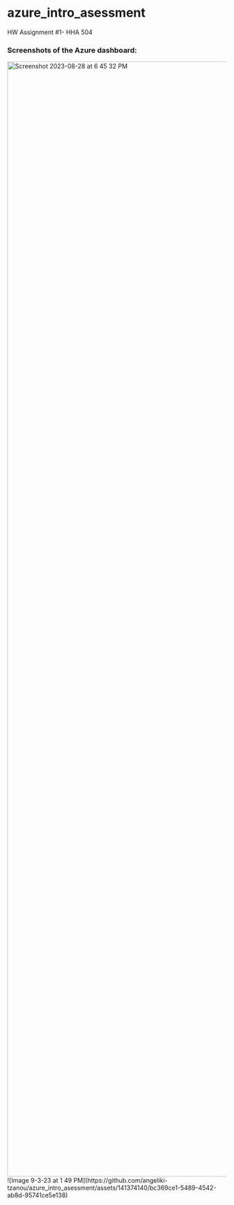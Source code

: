 # azure_intro_asessment
HW Assignment #1- HHA 504

### Screenshots of the Azure dashboard:
<img width="2560" alt="Screenshot 2023-08-28 at 6 45 32 PM" src="https://github.com/angeliki-tzanou/azure_intro_asessment/assets/141374140/ccf1c8d8-0e7c-49ae-a884-91d9e10e97d5">
![Image 9-3-23 at 1 49 PM](https://github.com/angeliki-tzanou/azure_intro_asessment/assets/141374140/bc369ce1-5489-4542-ab8d-95741ce5e138)
